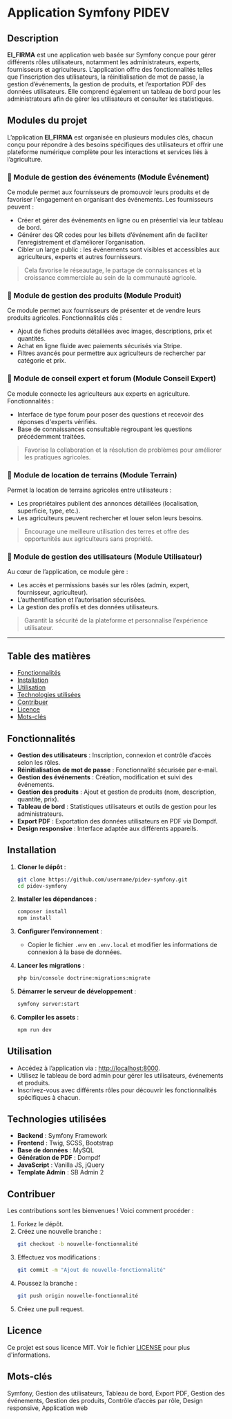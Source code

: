# Application Symfony PIDEV

## Description
**El_FIRMA** est une application web basée sur Symfony conçue pour gérer différents rôles utilisateurs, notamment les administrateurs, experts, fournisseurs et agriculteurs. L’application offre des fonctionnalités telles que l’inscription des utilisateurs, la réinitialisation de mot de passe, la gestion d’événements, la gestion de produits, et l’exportation PDF des données utilisateurs. Elle comprend également un tableau de bord pour les administrateurs afin de gérer les utilisateurs et consulter les statistiques.

## Modules du projet
L’application **El_FIRMA** est organisée en plusieurs modules clés, chacun conçu pour répondre à des besoins spécifiques des utilisateurs et offrir une plateforme numérique complète pour les interactions et services liés à l’agriculture.

### 📅 Module de gestion des événements (Module Événement)
Ce module permet aux fournisseurs de promouvoir leurs produits et de favoriser l'engagement en organisant des événements. Les fournisseurs peuvent :
- Créer et gérer des événements en ligne ou en présentiel via leur tableau de bord.
- Générer des QR codes pour les billets d’événement afin de faciliter l’enregistrement et d’améliorer l’organisation.
- Cibler un large public : les événements sont visibles et accessibles aux agriculteurs, experts et autres fournisseurs.

> Cela favorise le réseautage, le partage de connaissances et la croissance commerciale au sein de la communauté agricole.

### 🛒 Module de gestion des produits (Module Produit)
Ce module permet aux fournisseurs de présenter et de vendre leurs produits agricoles. Fonctionnalités clés :
- Ajout de fiches produits détaillées avec images, descriptions, prix et quantités.
- Achat en ligne fluide avec paiements sécurisés via Stripe.
- Filtres avancés pour permettre aux agriculteurs de rechercher par catégorie et prix.

### 💬 Module de conseil expert et forum (Module Conseil Expert)
Ce module connecte les agriculteurs aux experts en agriculture. Fonctionnalités :
- Interface de type forum pour poser des questions et recevoir des réponses d'experts vérifiés.
- Base de connaissances consultable regroupant les questions précédemment traitées.

> Favorise la collaboration et la résolution de problèmes pour améliorer les pratiques agricoles.

### 🌾 Module de location de terrains (Module Terrain)
Permet la location de terrains agricoles entre utilisateurs :
- Les propriétaires publient des annonces détaillées (localisation, superficie, type, etc.).
- Les agriculteurs peuvent rechercher et louer selon leurs besoins.

> Encourage une meilleure utilisation des terres et offre des opportunités aux agriculteurs sans propriété.

### 👤 Module de gestion des utilisateurs (Module Utilisateur)
Au cœur de l’application, ce module gère :
- Les accès et permissions basés sur les rôles (admin, expert, fournisseur, agriculteur).
- L’authentification et l’autorisation sécurisées.
- La gestion des profils et des données utilisateurs.

> Garantit la sécurité de la plateforme et personnalise l’expérience utilisateur.

---

## Table des matières
- [Fonctionnalités](#fonctionnalités)
- [Installation](#installation)
- [Utilisation](#utilisation)
- [Technologies utilisées](#technologies-utilisées)
- [Contribuer](#contribuer)
- [Licence](#licence)
- [Mots-clés](#mots-clés)

## Fonctionnalités
- **Gestion des utilisateurs** : Inscription, connexion et contrôle d’accès selon les rôles.
- **Réinitialisation de mot de passe** : Fonctionnalité sécurisée par e-mail.
- **Gestion des événements** : Création, modification et suivi des événements.
- **Gestion des produits** : Ajout et gestion de produits (nom, description, quantité, prix).
- **Tableau de bord** : Statistiques utilisateurs et outils de gestion pour les administrateurs.
- **Export PDF** : Exportation des données utilisateurs en PDF via Dompdf.
- **Design responsive** : Interface adaptée aux différents appareils.

## Installation

1. **Cloner le dépôt** :
   ```bash
   git clone https://github.com/username/pidev-symfony.git
   cd pidev-symfony
   ```

2. **Installer les dépendances** :
   ```bash
   composer install
   npm install
   ```

3. **Configurer l’environnement** :
   - Copier le fichier `.env` en `.env.local` et modifier les informations de connexion à la base de données.

4. **Lancer les migrations** :
   ```bash
   php bin/console doctrine:migrations:migrate
   ```

5. **Démarrer le serveur de développement** :
   ```bash
   symfony server:start
   ```

6. **Compiler les assets** :
   ```bash
   npm run dev
   ```

## Utilisation
- Accédez à l’application via : [http://localhost:8000](http://localhost:8000).
- Utilisez le tableau de bord admin pour gérer les utilisateurs, événements et produits.
- Inscrivez-vous avec différents rôles pour découvrir les fonctionnalités spécifiques à chacun.

## Technologies utilisées
- **Backend** : Symfony Framework
- **Frontend** : Twig, SCSS, Bootstrap
- **Base de données** : MySQL
- **Génération de PDF** : Dompdf
- **JavaScript** : Vanilla JS, jQuery
- **Template Admin** : SB Admin 2

## Contribuer
Les contributions sont les bienvenues ! Voici comment procéder :

1. Forkez le dépôt.
2. Créez une nouvelle branche :
   ```bash
   git checkout -b nouvelle-fonctionnalité
   ```
3. Effectuez vos modifications :
   ```bash
   git commit -m "Ajout de nouvelle-fonctionnalité"
   ```
4. Poussez la branche :
   ```bash
   git push origin nouvelle-fonctionnalité
   ```
5. Créez une pull request.

## Licence
Ce projet est sous licence MIT. Voir le fichier [LICENSE](LICENSE) pour plus d'informations.

## Mots-clés
Symfony, Gestion des utilisateurs, Tableau de bord, Export PDF, Gestion des événements, Gestion des produits, Contrôle d’accès par rôle, Design responsive, Application web
